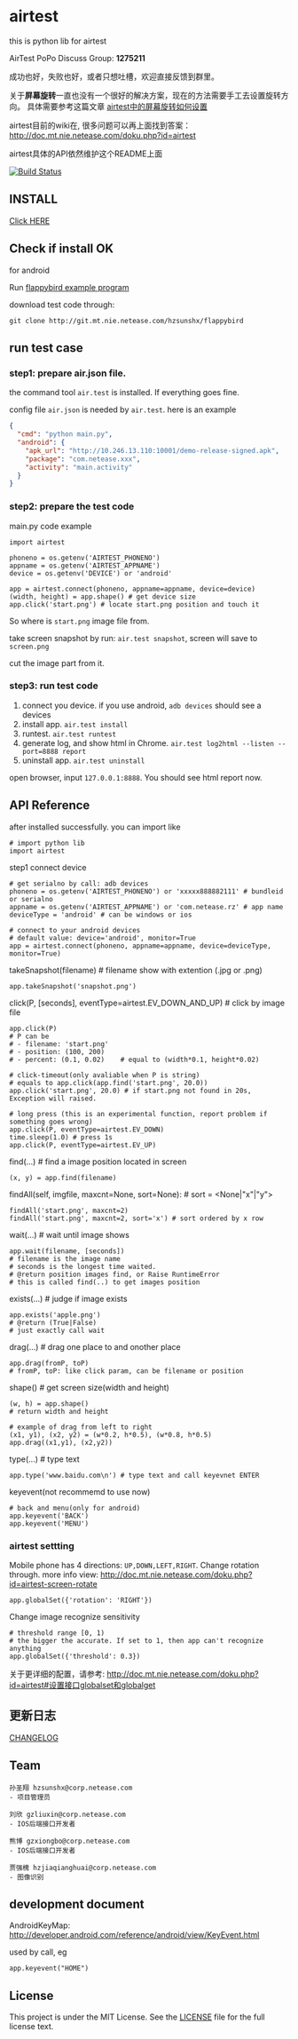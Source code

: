 airtest
=====
this is python lib for airtest

AirTest PoPo Discuss Group: **1275211**

成功也好，失败也好，或者只想吐槽，欢迎直接反馈到群里。

关于**屏幕旋转**一直也没有一个很好的解决方案，现在的方法需要手工去设置旋转方向。
具体需要参考这篇文章 [airtest中的屏幕旋转如何设置](http://doc.mt.nie.netease.com/doku.php?id=airtest-screen-rotate)

airtest目前的wiki在, 很多问题可以再上面找到答案： <http://doc.mt.nie.netease.com/doku.php?id=airtest>

airtest具体的API依然维护这个README上面

[![Build Status](http://jenkins.mt.nie.netease.com/job/airtest_selftest/badge/icon)](http://jenkins.mt.nie.netease.com/job/airtest_selftest/)

## INSTALL
[Click HERE](INSTALL.md)

## Check if install OK
for android

Run [flappybird example program](http://git.mt.nie.netease.com/hzsunshx/flappybird)

download test code through:
```
git clone http://git.mt.nie.netease.com/hzsunshx/flappybird
```

## run test case
### step1: prepare air.json file.
the command tool `air.test` is installed. If everything goes fine.

config file `air.json` is needed by `air.test`. here is an example
```json
{
  "cmd": "python main.py",
  "android": {
    "apk_url": "http://10.246.13.110:10001/demo-release-signed.apk",
    "package": "com.netease.xxx",
    "activity": "main.activity"
  }
}
```

### step2: prepare the test code
main.py code example
```
import airtest

phoneno = os.getenv('AIRTEST_PHONENO')
appname = os.getenv('AIRTEST_APPNAME')
device = os.getenv('DEVICE') or 'android'

app = airtest.connect(phoneno, appname=appname, device=device)
(width, height) = app.shape() # get device size
app.click('start.png') # locate start.png position and touch it
```

So where is `start.png` image file from.

take screen snapshot by run: `air.test snapshot`, screen will save to `screen.png`

cut the image part from it.

### step3: run test code
1. connect you device. if you use android, `adb devices` should see a devices
2. install app. `air.test install`
3. runtest. `air.test runtest`
4. generate log, and show html in Chrome. `air.test log2html --listen --port=8888 report`
5. uninstall app. `air.test uninstall`

open browser, input `127.0.0.1:8888`. You should see html report now.

## API Reference
after installed successfully. you can import like
```
# import python lib
import airtest
```

step1 connect device
```
# get serialno by call: adb devices
phoneno = os.getenv('AIRTEST_PHONENO') or 'xxxxx888882111' # bundleid or serialno
appname = os.getenv('AIRTEST_APPNAME') or 'com.netease.rz' # app name
deviceType = 'android' # can be windows or ios

# connect to your android devices
# default value: device='android', monitor=True
app = airtest.connect(phoneno, appname=appname, device=deviceType, monitor=True)
```

takeSnapshot(filename) # filename show with extention (.jpg or .png)
```
app.takeSnapshot('snapshot.png')
```

click(P, [seconds], eventType=airtest.EV_DOWN_AND_UP) # click by image file
```
app.click(P)
# P can be
# - filename: 'start.png'
# - position: (100, 200)
# - percent: (0.1, 0.02)    # equal to (width*0.1, height*0.02)

# click-timeout(only avaliable when P is string)
# equals to app.click(app.find('start.png', 20.0))
app.click('start.png', 20.0) # if start.png not found in 20s, Exception will raised.

# long press (this is an experimental function, report problem if something goes wrong)
app.click(P, eventType=airtest.EV_DOWN)
time.sleep(1.0) # press 1s
app.click(P, eventType=airtest.EV_UP)
```

find(...) # find a image position located in screen
```
(x, y) = app.find(filename)
```

findAll(self, imgfile, maxcnt=None, sort=None): # sort = <None|"x"|"y">
```
findAll('start.png', maxcnt=2)
findAll('start.png', maxcnt=2, sort='x') # sort ordered by x row
```

wait(...) # wait until image shows
```
app.wait(filename, [seconds])
# filename is the image name
# seconds is the longest time waited.
# @return position images find, or Raise RuntimeError
# this is called find(..) to get images position
```

exists(...) # judge if image exists
```
app.exists('apple.png')
# @return (True|False)
# just exactly call wait
```

drag(...) # drag one place to and onother place
```
app.drag(fromP, toP)
# fromP, toP: like click param, can be filename or position
```

shape() # get screen size(width and height)
```
(w, h) = app.shape()
# return width and height
```

```
# example of drag from left to right
(x1, y1), (x2, y2) = (w*0.2, h*0.5), (w*0.8, h*0.5)
app.drag((x1,y1), (x2,y2))
```

type(...) # type text
```
app.type('www.baidu.com\n') # type text and call keyevnet ENTER
```

keyevent(not recommemd to use now)
```
# back and menu(only for android)
app.keyevent('BACK')
app.keyevent('MENU')
```

### airtest settting
Mobile phone has 4 directions: `UP,DOWN,LEFT,RIGHT`.
Change rotation through. more info view: <http://doc.mt.nie.netease.com/doku.php?id=airtest-screen-rotate>
```
app.globalSet({'rotation': 'RIGHT'})
```

Change image recognize sensitivity
```
# threshold range [0, 1)
# the bigger the accurate. If set to 1, then app can't recognize anything
app.globalSet({'threshold': 0.3}) 
```

关于更详细的配置，请参考: <http://doc.mt.nie.netease.com/doku.php?id=airtest#设置接口globalset和globalget>

## 更新日志
[CHANGELOG](CHANGELOG.md)

## Team

	孙圣翔 hzsunshx@corp.netease.com
	- 项目管理员
	
	刘欣 gzliuxin@corp.netease.com
	- IOS后端接口开发者

	熊博 gzxiongbo@corp.netease.com
	- IOS后端接口开发者

	贾强槐 hzjiaqianghuai@corp.netease.com
	- 图像识别

## development document
AndroidKeyMap: <http://developer.android.com/reference/android/view/KeyEvent.html>

used by call, eg
```
app.keyevent("HOME")
```


## License
This project is under the MIT License. See the [LICENSE](LICENSE) file for the full license text.
